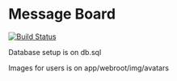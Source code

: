 # Message Board

[![Build Status](https://travis-ci.org/kokoytabay/TabayMessageBoard.svg?branch=master)](https://travis-ci.org/kokoytabay/TabayMessageBoard)

Database setup is on db.sql

Images for users is on app/webroot/img/avatars